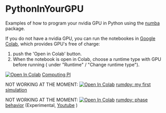 # PythonInYourGPU
Examples of how to program your nvidia GPU in Python using the [numba](https://numba.pydata.org/) package.

If you do not have a nvidia GPU, you can run the notebookes in [Google Colab](https://colab.research.google.com/), which provides GPU's free of charge: 
1) push the 'Open in Colab' button.
2) When the notebook is open in Colab, choose a runtime type with GPU before running ( under "Runtime" / "Change runtime type").

 [<img src="https://colab.research.google.com/assets/colab-badge.svg" alt="Open In Colab"/>](https://colab.research.google.com/github/ThomasBechSchroeder/PythonInYourGPU/blob/main/pi3.ipynb) [Computing PI](pi3.ipynb) 

NOT WORKING AT THE MOMENT: 
[<img src="https://colab.research.google.com/assets/colab-badge.svg" alt="Open In Colab"/>](https://colab.research.google.com/github/ThomasBechSchroeder/PythonInYourGPU/blob/main/my_first_simulation.ipynb)
 [rumdpy: my first simulation](my_first_simulation.ipynb)  

NOT WORKING AT THE MOMENT: 
[<img src="https://colab.research.google.com/assets/colab-badge.svg" alt="Open In Colab"/>](https://colab.research.google.com/github/ThomasBechSchroeder/PythonInYourGPU/blob/main/phase_behavior.ipynb)
 [rumdpy: phase behavior](phase_behavior.ipynb)  (Experimental, [Youtube](https://www.youtube.com/watch?v=s2K1JfNR7Sc) )


